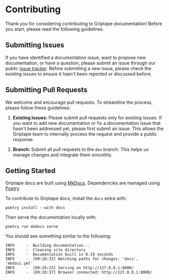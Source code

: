 # Contributing

Thank you for considering contributing to Griptape documentation! Before you start, please read the following guidelines.

## Submitting Issues

If you have identified a documentation issue, want to propose new documentation, or have a question, please submit an issue through our public [issue tracker](https://github.com/griptape-ai/griptape/issues). Before submitting a new issue, please check the existing issues to ensure it hasn't been reported or discussed before.

## Submitting Pull Requests

We welcome and encourage pull requests. To streamline the process, please follow these guidelines:

1. **Existing Issues:** Please submit pull requests only for existing issues. If you want to add new documentation or fix a documentation issue that hasn't been addressed yet, please first submit an issue. This allows the Griptape team to internally process the request and provide a public response.

2. **Branch:** Submit all pull requests to the `dev` branch. This helps us manage changes and integrate them smoothly.

## Getting Started
Griptape docs are built using [MkDocs](https://squidfunk.github.io/mkdocs-material/getting-started/). Dependencies are managed using [Poetry](https://python-poetry.org/).

To contribute to Griptape docs, install the `docs` extra with:

```poetry install --with docs```

Then serve the documentation locally with:

```poetry run mkdocs serve```

You should see something similar to the following: 

```
INFO     -  Building documentation...
INFO     -  Cleaning site directory
INFO     -  Documentation built in 0.19 seconds
INFO     -  [09:28:33] Watching paths for changes: 'docs', 'mkdocs.yml'
INFO     -  [09:28:33] Serving on http://127.0.0.1:8000/
INFO     -  [09:28:37] Browser connected: http://127.0.0.1:8000/
```
